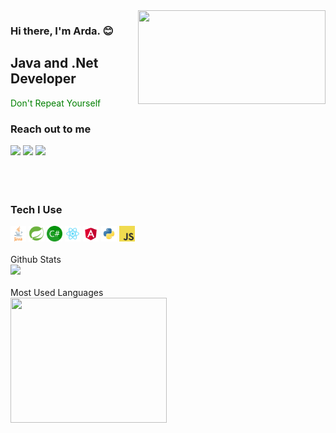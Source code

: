 <img src = "https://media.giphy.com/media/RbDKaczqWovIugyJmW/giphy.gif" align="right" width="300" height="150">

### Hi there, I'm Arda. :blush:

## Java and .Net Developer
<font color="green"> Don't Repeat Yourself </font> 

### Reach out to me
[<img width="22" src="https://cdn.jsdelivr.net/npm/simple-icons@v7/icons/linkedin.svg" />][LinkedIn]
[<img width="22" src="https://cdn.jsdelivr.net/npm/simple-icons@v7/icons/gmail.svg" />][Gmail]
[<img width="22" src="https://cdn.jsdelivr.net/npm/simple-icons@v7/icons/stackoverflow.svg" />][Stack Overflow]
<br />
<br />
<br />
<br />


### Tech I Use
<img src= "https://raw.githubusercontent.com/github/explore/5b3600551e122a3277c2c5368af2ad5725ffa9a1/topics/java/java.png" width="25" height="25" >
<img src = "https://raw.githubusercontent.com/github/explore/5b3600551e122a3277c2c5368af2ad5725ffa9a1/topics/spring/spring.png" width="25" height= "25">
<img src = "https://raw.githubusercontent.com/github/explore/5b3600551e122a3277c2c5368af2ad5725ffa9a1/topics/csharp/csharp.png" width="25" height= "25">
<img src= "https://raw.githubusercontent.com/github/explore/80688e429a7d4ef2fca1e82350fe8e3517d3494d/topics/react/react.png" width= "25" height= "25">
<img src= "https://raw.githubusercontent.com/github/explore/80688e429a7d4ef2fca1e82350fe8e3517d3494d/topics/angular/angular.png" width= "25" height= "25">
<img src= "https://raw.githubusercontent.com/github/explore/80688e429a7d4ef2fca1e82350fe8e3517d3494d/topics/python/python.png" width= "25" height= "25">
<img src= "https://raw.githubusercontent.com/github/explore/80688e429a7d4ef2fca1e82350fe8e3517d3494d/topics/javascript/javascript.png" width= "25" height= "25">
<br />
<br />


<summary> Github Stats</summary>
<img src="https://github-readme-stats.vercel.app/api?username=ardaagdemir&theme=radical" width="400">
<br />
<br />

<summary>Most Used Languages</summary>
<img src="https://github-readme-stats.vercel.app/api/top-langs/?username=ardaagdemir" width="250" height= "200">





[Gmail]: ardagdemirr@gmail.com
[linkedin]: https://www.linkedin.com/in/ardaagdemir/
[Stack Overflow]: https://stackoverflow.com/users/15804930/ardaagdemir
